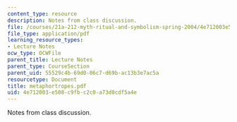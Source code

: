 ```yaml
---
content_type: resource
description: Notes from class discussion.
file: /courses/21a-212-myth-ritual-and-symbolism-spring-2004/4e712003e508c9fbc2c0a73d0cdf5a4e_metaphortropes.pdf
file_type: application/pdf
learning_resource_types:
- Lecture Notes
ocw_type: OCWFile
parent_title: Lecture Notes
parent_type: CourseSection
parent_uid: 55529c4b-69d0-06c7-d69b-ac13b3e7ac5a
resourcetype: Document
title: metaphortropes.pdf
uid: 4e712003-e508-c9fb-c2c0-a73d0cdf5a4e
---
```

Notes from class discussion.

